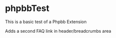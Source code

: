 phpbbTest
=========

This is a basic test of a Phpbb Extension

Adds a second FAQ link in header/breadcrumbs area
